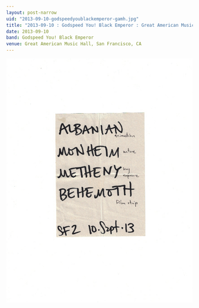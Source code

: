 ```yaml
---
layout: post-narrow
uid: "2013-09-10-godspeedyoublackemperor-gamh.jpg"
title: "2013-09-10 : Godspeed You! Black Emperor : Great American Music Hall, San Francisco, CA"
date: 2013-09-10
band: Godspeed You! Black Emperor
venue: Great American Music Hall, San Francisco, CA
---
```


<div class="showcase">
  <img src="/img/2013/09/20130910-GodspeedYouBlackEmperor-GAMH.jpg" alt="2013-09-10-godspeedyoublackemperor-gamh.jpg">
</div>
